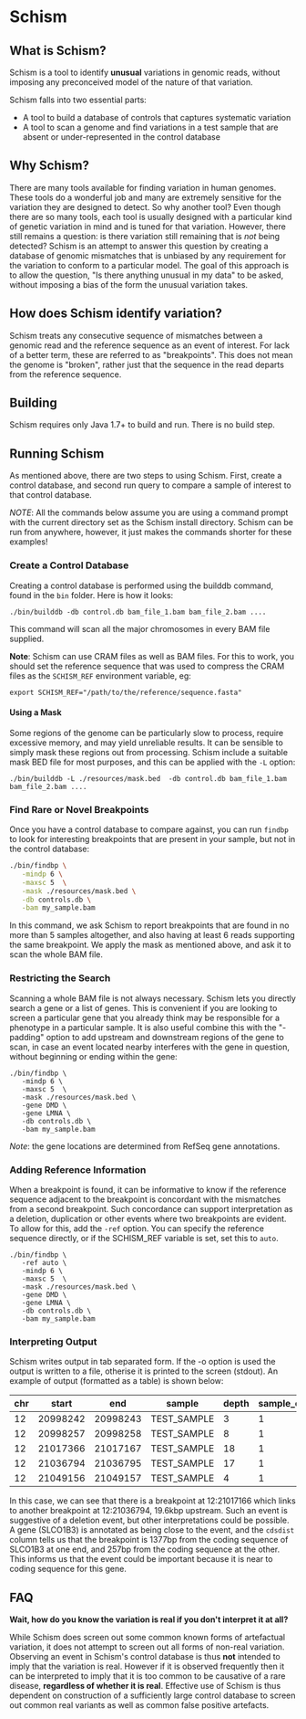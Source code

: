 # Schism

## What is Schism? 

Schism is a tool to identify **unusual** variations in genomic reads, without
imposing any preconceived model of the nature of that variation.

Schism falls into two essential parts:

 * A tool to build a database of controls that captures 
   systematic variation
 * A tool to scan a genome and find variations in a test sample that are absent or 
   under-represented in the control database
   
## Why Schism?

There are many tools available for finding variation in human genomes. These tools 
do a wonderful job and many are extremely sensitive for the variation they are designed
to detect. So why another tool? Even though there are so many tools, each tool is usually
designed with a particular kind of genetic variation in mind and is tuned for that variation.
However, there still
remains a question: is there variation still remaining that is *not* being detected?
Schism is an attempt to answer this question by creating a database
of genomic mismatches that is unbiased by any requirement for the variation to conform to
a particular model. The goal of this approach is to allow the question,
"Is there anything unusual in my data" to be asked, without imposing a bias of the form 
the unusual variation takes. 

## How does Schism identify variation?

Schism treats any consecutive sequence of mismatches between a genomic read 
and the reference sequence as an event of interest. For lack of a better term, 
these are referred to as "breakpoints". This does not mean the genome is "broken",
rather just that the sequence in the read departs from the reference sequence.

## Building

Schism requires only Java 1.7+ to build and run. There is no build step.

## Running Schism

As mentioned above, there are two steps to using Schism. First, create a control database, and second
run query to compare a sample of interest to that control database.

_NOTE_: All the commands below assume you are using a command prompt with the current directory
set as the Schism install directory. Schism can be run from anywhere, however, it just makes
the commands shorter for these examples!

### Create a Control Database

Creating a control database is performed using the builddb command, found in the `bin` folder. Here
is how it looks:

```
./bin/builddb -db control.db bam_file_1.bam bam_file_2.bam ....
```

This command will scan all the major chromosomes in every BAM file supplied. 

__Note__: Schism can use CRAM files as well as BAM files. For this to work, you should set
the reference sequence that was used to compress the CRAM files as the `SCHISM_REF` environment
variable, eg:

```
export SCHISM_REF="/path/to/the/reference/sequence.fasta"
```

#### Using a Mask

Some regions of the genome can be particularly slow to process, require excessive memory, and 
may yield unreliable results. It can be sensible to simply mask these regions out from processing.
Schism include a suitable mask BED file for most purposes, and this can be applied with the `-L` 
option:

```
./bin/builddb -L ./resources/mask.bed  -db control.db bam_file_1.bam bam_file_2.bam ....
```

### Find Rare or Novel Breakpoints 

Once you have a control database to compare against, you can run `findbp` to look for interesting
breakpoints that are present in your sample, but not in the control database:

```bash
./bin/findbp \
   -mindp 6 \
   -maxsc 5  \
   -mask ./resources/mask.bed \
   -db controls.db \
   -bam my_sample.bam
```

In this command, we ask Schism to report breakpoints that are found in no more than 5 samples altogether, and also having
at least 6 reads supporting the same breakpoint. We apply the mask as mentioned above, and ask it to scan the whole
BAM file.

### Restricting the Search

Scanning a whole BAM file is not always necessary. Schism lets you directly search a gene or a list of genes. This
is convenient if you are looking to screen a particular gene that you already think may be responsible for 
a phenotype in a particular sample. It is also useful combine this with the "-padding" option to add 
upstream and downstream regions of the gene to scan, in case an event located nearby interferes with the gene
in question, without beginning or ending within the gene:

```
./bin/findbp \
   -mindp 6 \
   -maxsc 5  \
   -mask ./resources/mask.bed \
   -gene DMD \
   -gene LMNA \
   -db controls.db \
   -bam my_sample.bam
```

_Note_: the gene locations are determined from RefSeq gene annotations. 

### Adding Reference Information

When a breakpoint is found, it can be informative to know if the reference sequence adjacent
to the breakpoint is concordant with the mismatches from a second breakpoint. Such 
concordance can support interpretation as a deletion, duplication or other events where two 
breakpoints are evident. To allow for this, add the `-ref` option. You can specify the 
reference sequence directly, or if the SCHISM_REF variable is set, set this to `auto`.

```
./bin/findbp \
   -ref auto \
   -mindp 6 \
   -maxsc 5  \
   -mask ./resources/mask.bed \
   -gene DMD \
   -gene LMNA \
   -db controls.db \
   -bam my_sample.bam
```

### Interpreting Output

Schism writes output in tab separated form. If the -o option is used the output is written to a file, 
otherise it is printed to the screen (stdout). An example of output (formatted as a table) is shown
below:


| chr | start   | end | sample | depth  | sample_count  | cscore | partner | genes | cdsdist |
| --- | ------- | --- | ------ | ------ | ------------- | ------ | ------- | ----- | ------- |
|12|20998242|20998243|TEST_SAMPLE|3|1|1||SLCO1B3|9720|
|12|20998257|20998258|TEST_SAMPLE|8|1|1||SLCO1B3|9705|
|12|21017366|21017167|TEST_SAMPLE|18|1|0.996|12:21036794|SLCO1B3|1377|
|12|21036794|21036795|TEST_SAMPLE|17|1|1|12:21017366|SLCO1B3|257|
|12|21049156|21049157|TEST_SAMPLE|4|1|0.978||SLCO1B3|2214|

In this case, we can see that there is a breakpoint at 12:21017166 which links to
another breakpoint at 12:21036794, 19.6kbp upstream. Such an event is suggestive of 
a deletion event, but other interpretations could be possible. A gene (SLCO1B3) is annotated
as being close to the event, and the `cdsdist` column tells us that the breakpoint is 1377bp from
the coding sequence of SLCO1B3 at one end, and 257bp from the coding sequence at the other. This informs
us that the event could be important because it is near to coding sequence for this gene.
   
## FAQ

**Wait, how do you know the variation is real if you don't interpret it at all?**

While Schism does screen out some common known forms of artefactual variation, it does
not attempt to screen out all forms of non-real variation. Observing an event 
in Schism's control database is thus **not** intended to imply that the variation is real. However 
if it is observed frequently then it can be interpreted to imply that it is too common 
to be causative of a rare disease, **regardless of whether it is real**. Effective use of Schism 
is thus dependent on construction of a sufficiently large control database to screen out common
real variants as well as common false positive artefacts.



